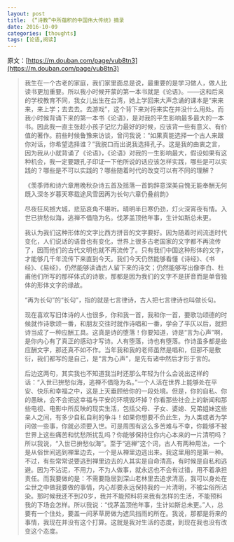```yaml
---
layout: post
title: 《“诗教”中所蕴积的中国伟大传统》摘录
date: 2016-10-09
categories: [thoughts]
tags: [论语,阅读]
---
```


原文：[https://m.douban.com/page/vub8tn3](https://m.douban.com/page/vub8tn3) 

> 我生在一个古老的家庭，我们家里面总是说，最重要的是学习做人，做人比读书更加重要。所以我小时候开蒙的第一本书就是《论语》。——这和后来的学校教育不同，我女儿出生在台湾，她上学回来大声念诵的课本是“来来来，来上学；去去去。去游戏”，这个背下来对将来实在并没什么用处。而我小时候背诵下来的第一本书《论语》，是对我的平生影响最多最大的一本书。因此我一直主张趁小孩子记忆力最好的时候，应该背一些有意义、有价值的著作。前些时候鲁豫来访谈，曾问我说：“如果真能选择一个古人来跟你对话，你希望选择谁？”我脱口而出说我选择孔子。这是我的由衷之言，因为我从小就背诵了《论语》，《论语》对我的一生影响最大，假设如果有这种机会，我一定要跟孔子印证一下他所说的话应该怎样实践，哪些是可以实践的？哪些是不可以实践的？哪些随着时代的改变可以有不同的理解？
>
> 《羡季师和诗六章用晚秋杂诗五首及摇落一首韵辞意深美自愧无能奉酬无何既入深冬岁暮天寒载途风雪因再为长句六章仍叠前韵》
>
> 尽夜狂风撼大城，悲笳哀角不堪听。晴明半日寒仍劲，灯火深宵夜有情。入世已拚愁似海，逃禅不借隐为名。伐茅盖顶他年事，生计如斯总未更。
>
> 我认为我们这种形体的文字比西方拼音的文字要好。因为随着时间流逝时代变化，人们说话的语音也有变化，世界上很多古老国家的文字都不再流传了，因而他们的古代文明也就不再流传了。只有我们中国这种形体的文字，才能够几千年流传下来直到今天。我们今天仍然能够看懂《诗经》、《书经》、《易经》，仍然能够读诵古人留下来的诗文；仍然能够写出像李白、杜甫他们所写的那样体式的诗歌，那都是因为我们的文字不是拼音而是单音独体的形体文字的缘故。
>
> “再为长句”的“长句”，指的就是七言律诗，古人把七言律诗也叫做长句。
>
> 现在喜欢写旧体诗的人也很多，你和我一首，我和你一首，要歌功颂德的时候就作诗歌颂一番，和朋友交往时就作诗唱和一番，学会了平仄以后，就把诗当成了一种应酬工具。这真是诗的堕落！你要知道，诗是“言为心声”啊，是你内心有了真正的感动才写诗。人有堕落，诗也有堕落。作诗虽多都是些应酬文字，那还真不如不作。当年我和我的老师虽然是唱和，但那不是敷衍，我们都写的是自己，是“言为心声”，是先有诸中然后才形于言的。 
>
> 后边这两句，其实我也不知道我当时还那么年轻为什么会说出这样的话：“入世已拚愁似海，逃禅不借隐为名。”一个人活在世界上能够处在平安、快乐和幸福之中，这是上天垂顾给你的一段处境。但是，你的自私、你的愚昧，会不会把这幸福与平安的环境毁坏掉？你看那些社会上的新闻和那些电视、电影中所反映的现实生活，包括父母、子女、婆媳、兄弟姐妹这些亲人之间，有多少自私自利的争斗！如果你想要不负此生，为人类或者为学问做一些事，你就必须要入世。可是周围有这么多苦难与不幸，你能够不被世界上这些痛苦和忧愁所扰乱吗？你能够保持住你内心本来的一片清明吗？所以我说，“入世已拚愁似海”。至于“逃禅”这个词，古人有两种用法，一个是从俗世间逃到禅里边去，一个是从禅里边逃出来。我这里用的是第一种。不过，有些常常说要逃到禅里边去的人其实是自命清高，有时候是自私和逃避。因为不沾泥，不用力，不为人做事，就永远也不会有过错，用不着承担责任。而我要做的是：不需要隐居到深山老林里去追求清高，我可以身处在尘世之中做我要做的事情，内心却要永远保持我的一片清明，不被尘俗所沾染。那时候我还不到20岁，我并不能预料将来我有怎样的生活，不能预料我的下场会怎样。所以我说：“伐茅盖顶他年事，生计如斯总未更。”人，总要有一个住处，要盖一间茅草房做为遮风挡雨的所在。我说，那都是将来的事情，我现在并没有这个打算。这就是我对生活的态度，到现在我也没有改变这个态度。
